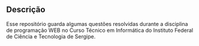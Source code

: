 ## Descrição
  Esse repositório guarda algumas questões resolvidas durante a disciplina de programação WEB no Curso Técnico em Informática do Instituto Federal de Ciência e Tecnologia de Sergipe.
